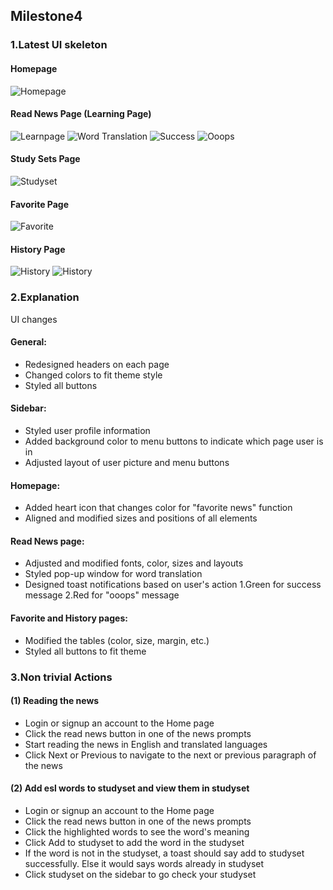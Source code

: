 ## Milestone4

### 1.Latest UI skeleton
#### Homepage
![Homepage](https://github.com/KingsleyLai/COGS121/blob/master/images/milestone4/Home.png)

#### Read News Page (Learning Page)
![Learnpage](https://github.com/KingsleyLai/COGS121/blob/master/images/milestone4/Learn.png)
![Word Translation](https://github.com/KingsleyLai/COGS121/blob/master/images/milestone4/Learn2.png)
![Success](https://github.com/KingsleyLai/COGS121/blob/master/images/milestone4/Success.png)
![Ooops](https://github.com/KingsleyLai/COGS121/blob/master/images/milestone4/Ooops.png)

#### Study Sets Page
![Studyset](https://github.com/KingsleyLai/COGS121/blob/master/images/milestone4/Studyset.png)

#### Favorite Page
![Favorite](https://github.com/KingsleyLai/COGS121/blob/master/images/milestone4/Favorite.png)

#### History Page
![History](https://github.com/KingsleyLai/COGS121/blob/master/images/milestone4/History.png)
![History](https://github.com/KingsleyLai/COGS121/blob/master/images/milestone4/History2.png)

### 2.Explanation
UI changes
#### General:
- Redesigned headers on each page
- Changed colors to fit theme style
- Styled all buttons 

#### Sidebar:
- Styled user profile information
- Added background color to menu buttons to indicate which page user is in
- Adjusted layout of user picture and menu buttons

#### Homepage:
- Added heart icon that changes color for "favorite news" function
- Aligned and modified sizes and positions of all elements

#### Read News page:
- Adjusted and modified fonts, color, sizes and layouts
- Styled pop-up window for word translation
- Designed toast notifications based on user's action 
    1.Green for success message
    2.Red for "ooops" message

#### Favorite and History pages:
- Modified the tables (color, size, margin, etc.)
- Styled all buttons to fit theme


### 3.Non trivial Actions
#### (1) Reading the news
- Login or signup an account to the Home page
- Click the read news button in one of the news prompts
- Start reading the news in English and translated languages
- Click Next or Previous to navigate to the next or previous paragraph of the news
#### (2) Add esl words to studyset and view them in studyset
- Login or signup an account to the Home page
- Click the read news button in one of the news prompts
- Click the highlighted words to see the word's meaning
- Click Add to studyset to add the word in the studyset
- If the word is not in the studyset, a toast should say add to studyset successfully. Else it would says words already in studyset
- Click studyset on the sidebar to go check your studyset